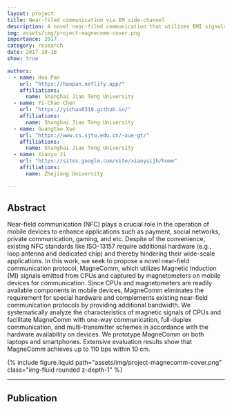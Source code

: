 ```yaml
---
layout: project
title: Near-filed communication via EM side-channel
description: A novel near-filed communication that utilizes EMI signals emitted from CPUs to transmit data and magnetometers on mobile devices to receive data.
img: assets/img/project-magnecomm-cover.png
importance: 2017
category: research
date: 2017-10-16
show: true

authors:
  - name: Hao Pan
    url: "https://haopan.netlify.app/"
    affiliations:
      name: Shanghai Jiao Tong University
  - name: Yi-Chao Chen
    url: "https://yichao0319.github.io/"
    affiliations:
      name: Shanghai Jiao Tong University
  - name: Guangtao Xue
    url: "https://www.cs.sjtu.edu.cn/~xue-gt/"
    affiliations:
      name: Shanghai Jiao Tong University
  - name: Xiaoyu Ji
    url: "https://sites.google.com/site/xiaoyuijh/home"
    affiliations: 
      name: Zhejiang University

---
```



## Abstract

Near-field communication (NFC) plays a crucial role in the operation of mobile devices to enhance applications such as payment, social networks, private communication, gaming, and etc. Despite of the convenience, existing NFC standards like ISO-13157 require additional hardware (e.g., loop antenna and dedicated chip) and thereby hindering their wide-scale applications. In this work, we seek to propose a novel near-field communication protocol, MagneComm, which utilizes Magnetic Induction (MI) signals emitted from CPUs and captured by magnetometers on mobile devices for communication. Since CPUs and magnetometers are readily available components in mobile devices, MagneComm eliminates the requirement for special hardware and complements existing near-field communication protocols by providing additional bandwidth. We systematically analyze the characteristics of magnetic signals of CPUs and facilitate MagneComm with one-way communication, full-duplex communication, and multi-transmitter schemes in accordance with the hardware availability on devices. We prototype MagneComm on both laptops and smartphones. Extensive evaluation results show that MagneComm achieves up to 110 bps within 10 cm.

<div class="row justify-content-sm-center">
    <div class="col-sm-8 mt-3 mt-md-0">
        {% include figure.liquid path="assets/img/project-magnecomm-cover.png" class="img-fluid rounded z-depth-1" %}
    </div>
</div>



***

## Publication

<div hidden>
{% cite pan-mobicom17 %}
{% cite xue-tmc21 -f journal %}
</div>


